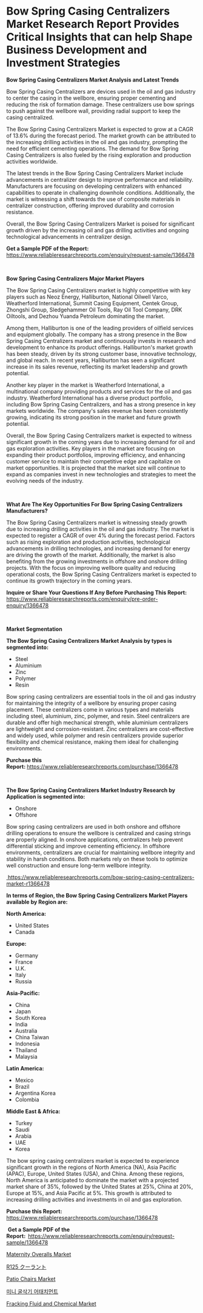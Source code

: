 <p><h1>Bow Spring Casing Centralizers Market Research Report Provides Critical Insights that can help Shape Business Development and Investment Strategies</h1></p><p><strong>Bow Spring Casing Centralizers Market Analysis and Latest Trends</strong></p>
<p><p>Bow Spring Casing Centralizers are devices used in the oil and gas industry to center the casing in the wellbore, ensuring proper cementing and reducing the risk of formation damage. These centralizers use bow springs to push against the wellbore wall, providing radial support to keep the casing centralized.</p><p>The Bow Spring Casing Centralizers Market is expected to grow at a CAGR of 13.6% during the forecast period. The market growth can be attributed to the increasing drilling activities in the oil and gas industry, prompting the need for efficient cementing operations. The demand for Bow Spring Casing Centralizers is also fueled by the rising exploration and production activities worldwide.</p><p>The latest trends in the Bow Spring Casing Centralizers Market include advancements in centralizer design to improve performance and reliability. Manufacturers are focusing on developing centralizers with enhanced capabilities to operate in challenging downhole conditions. Additionally, the market is witnessing a shift towards the use of composite materials in centralizer construction, offering improved durability and corrosion resistance.</p><p>Overall, the Bow Spring Casing Centralizers Market is poised for significant growth driven by the increasing oil and gas drilling activities and ongoing technological advancements in centralizer design.</p></p>
<p><strong>Get a Sample PDF of the Report:&nbsp;</strong> <a href="https://www.reliableresearchreports.com/enquiry/request-sample/1366478">https://www.reliableresearchreports.com/enquiry/request-sample/1366478</a></p>
<p>&nbsp;</p>
<p><strong>Bow Spring Casing Centralizers Major Market Players</strong></p>
<p><p>The Bow Spring Casing Centralizers market is highly competitive with key players such as Neoz Energy, Halliburton, National Oilwell Varco, Weatherford International, Summit Casing Equipment, Centek Group, Zhongshi Group, Sledgehammer Oil Tools, Ray Oil Tool Company, DRK Oiltools, and Dezhou Yuanda Petroleum dominating the market. </p><p>Among them, Halliburton is one of the leading providers of oilfield services and equipment globally. The company has a strong presence in the Bow Spring Casing Centralizers market and continuously invests in research and development to enhance its product offerings. Halliburton's market growth has been steady, driven by its strong customer base, innovative technology, and global reach. In recent years, Halliburton has seen a significant increase in its sales revenue, reflecting its market leadership and growth potential.</p><p>Another key player in the market is Weatherford International, a multinational company providing products and services for the oil and gas industry. Weatherford International has a diverse product portfolio, including Bow Spring Casing Centralizers, and has a strong presence in key markets worldwide. The company's sales revenue has been consistently growing, indicating its strong position in the market and future growth potential.</p><p>Overall, the Bow Spring Casing Centralizers market is expected to witness significant growth in the coming years due to increasing demand for oil and gas exploration activities. Key players in the market are focusing on expanding their product portfolios, improving efficiency, and enhancing customer service to maintain their competitive edge and capitalize on market opportunities. It is projected that the market size will continue to expand as companies invest in new technologies and strategies to meet the evolving needs of the industry.</p></p>
<p>&nbsp;</p>
<p><strong>What Are The Key Opportunities For Bow Spring Casing Centralizers Manufacturers?</strong></p>
<p><p>The Bow Spring Casing Centralizers market is witnessing steady growth due to increasing drilling activities in the oil and gas industry. The market is expected to register a CAGR of over 4% during the forecast period. Factors such as rising exploration and production activities, technological advancements in drilling technologies, and increasing demand for energy are driving the growth of the market. Additionally, the market is also benefiting from the growing investments in offshore and onshore drilling projects. With the focus on improving wellbore quality and reducing operational costs, the Bow Spring Casing Centralizers market is expected to continue its growth trajectory in the coming years.</p></p>
<p><strong>Inquire or Share Your Questions If Any Before Purchasing This Report:</strong> <a href="https://www.reliableresearchreports.com/enquiry/pre-order-enquiry/1366478">https://www.reliableresearchreports.com/enquiry/pre-order-enquiry/1366478</a></p>
<p>&nbsp;</p>
<p><strong>Market Segmentation</strong></p>
<p><strong>The Bow Spring Casing Centralizers Market Analysis by types is segmented into:</strong></p>
<p><ul><li>Steel</li><li>Aluminium</li><li>Zinc</li><li>Polymer</li><li>Resin</li></ul></p>
<p><p>Bow spring casing centralizers are essential tools in the oil and gas industry for maintaining the integrity of a wellbore by ensuring proper casing placement. These centralizers come in various types and materials including steel, aluminium, zinc, polymer, and resin. Steel centralizers are durable and offer high mechanical strength, while aluminium centralizers are lightweight and corrosion-resistant. Zinc centralizers are cost-effective and widely used, while polymer and resin centralizers provide superior flexibility and chemical resistance, making them ideal for challenging environments.</p></p>
<p><strong>Purchase this Report:&nbsp;</strong><a href="https://www.reliableresearchreports.com/purchase/1366478">https://www.reliableresearchreports.com/purchase/1366478</a></p>
<p>&nbsp;</p>
<p><strong>The Bow Spring Casing Centralizers Market Industry Research by Application is segmented into:</strong></p>
<p><ul><li>Onshore</li><li>Offshore</li></ul></p>
<p><p>Bow spring casing centralizers are used in both onshore and offshore drilling operations to ensure the wellbore is centralized and casing strings are properly aligned. In onshore applications, centralizers help prevent differential sticking and improve cementing efficiency. In offshore environments, centralizers are crucial for maintaining wellbore integrity and stability in harsh conditions. Both markets rely on these tools to optimize well construction and ensure long-term wellbore integrity.</p></p>
<p><a href="https://www.reliableresearchreports.com/bow-spring-casing-centralizers-market-r1366478">&nbsp;https://www.reliableresearchreports.com/bow-spring-casing-centralizers-market-r1366478</a></p>
<p><strong>In terms of Region, the Bow Spring Casing Centralizers Market Players available by Region are:</strong></p>
<p>
    <p> <strong> North America: </strong>
        <ul>
            <li>United States</li>
            <li>Canada</li>
        </ul>
        </p> 
    <p> <strong> Europe: </strong>
        <ul>
            <li>Germany</li>
            <li>France</li>
            <li>U.K.</li>
            <li>Italy</li>
            <li>Russia</li>
        </ul>
        </p> 
    <p> <strong> Asia-Pacific: </strong>
        <ul>
            <li>China</li>
            <li>Japan</li>
            <li>South Korea</li>
            <li>India</li>
            <li>Australia</li>
            <li>China Taiwan</li>
            <li>Indonesia</li>
            <li>Thailand</li>
            <li>Malaysia</li>
        </ul>
        </p> 
    <p> <strong> Latin America: </strong>
        <ul>
            <li>Mexico</li>
            <li>Brazil</li>
            <li>Argentina Korea</li>
            <li>Colombia</li>
        </ul>
        </p> 
    <p> <strong> Middle East & Africa: </strong>
        <ul>
            <li>Turkey</li>
            <li>Saudi</li>
            <li>Arabia</li>
            <li>UAE</li>
            <li>Korea</li>
        </ul>
    </p>
    </p>
<p><p>The bow spring casing centralizers market is expected to experience significant growth in the regions of North America (NA), Asia Pacific (APAC), Europe, United States (USA), and China. Among these regions, North America is anticipated to dominate the market with a projected market share of 35%, followed by the United States at 25%, China at 20%, Europe at 15%, and Asia Pacific at 5%. This growth is attributed to increasing drilling activities and investments in oil and gas exploration.</p></p>
<p><strong>Purchase this Report: </strong><a href="https://www.reliableresearchreports.com/purchase/1366478">https://www.reliableresearchreports.com/purchase/1366478</a></p>
<p>&nbsp;<strong>Get a Sample PDF of the Report:&nbsp;&nbsp;</strong><a href="https://www.reliableresearchreports.com/enquiry/request-sample/1366478">https://www.reliableresearchreports.com/enquiry/request-sample/1366478</a></p>
<p><strong></strong></p>
<p><p><a href="https://www.linkedin.com/pulse/maternity-overalls-market-analysis-report-global-insights-9ehie">Maternity Overalls Market</a></p><p><a href="https://medium.com/@dianlms3hanan/r125%E5%86%B7%E5%AA%92%E5%B8%82%E5%A0%B4%E3%81%AF-%E5%B8%82%E5%A0%B4%E3%82%B7%E3%82%A7%E3%82%A2-%E5%B8%82%E5%A0%B4%E5%8B%95%E5%90%91-%E5%B8%82%E5%A0%B4%E6%88%90%E9%95%B7%E3%81%AB%E9%96%A2%E3%81%99%E3%82%8B%E6%83%85%E5%A0%B1%E3%82%92%E6%8F%90%E4%BE%9B%E3%81%97%E3%81%BE%E3%81%99-d6f1c3f511f1">R125 クーラント</a></p><p><a href="https://www.linkedin.com/pulse/evaluating-global-patio-chairs-market-trends-growth-opportunities-vsxee">Patio Chairs Market</a></p><p><a href="https://medium.com/@jesseperry626/%EB%AF%B8%EB%8B%88-%EA%B5%B4%EC%82%AD%EA%B8%B0-%EB%B6%80%EC%B0%A9%EB%AC%BC-%EC%8B%9C%EC%9E%A5-%EB%B6%84%EC%84%9D-%EA%B8%80%EB%A1%9C%EB%B2%8C-%EC%82%B0%EC%97%85-%EC%A0%84%EB%A7%9D-%EB%B0%8F-%EC%98%88%EC%B8%A1-2024%EB%85%84%EB%B6%80%ED%84%B0-2031%EB%85%84%EA%B9%8C%EC%A7%80-fe05ec4bc8c8">미니 굴삭기 어태치먼트</a></p><p><a href="https://github.com/mdmisese/Market-Research-Report-List-1/blob/main/fracking-fluid-and-chemical-market.md">Fracking Fluid and Chemical Market</a></p></p>